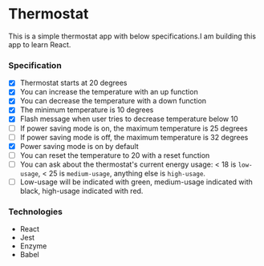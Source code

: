 # Thermostat

This is a simple thermostat app with below specifications.I am building this app to learn React.

### Specification

* [x] Thermostat starts at 20 degrees
* [x] You can increase the temperature with an up function
* [x] You can decrease the temperature with a down function
* [x] The minimum temperature is 10 degrees
* [x] Flash message when user tries to decrease temperature below 10
* [ ] If power saving mode is on, the maximum temperature is 25 degrees
* [ ] If power saving mode is off, the maximum temperature is 32 degrees
* [x] Power saving mode is on by default
* [ ] You can reset the temperature to 20 with a reset function
* [ ] You can ask about the thermostat's current energy usage: < 18 is `low-usage`, < 25 is `medium-usage`, anything else is `high-usage`.
* [ ] Low-usage will be indicated with green, medium-usage indicated with black, high-usage indicated with red.

### Technologies
* React
* Jest
* Enzyme
* Babel
